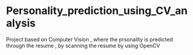 # Personality_prediction_using_CV_analysis
Project based on Computer Vision , where the prsonality is predicted through the resume , by scanning the resume by using OpenCV
